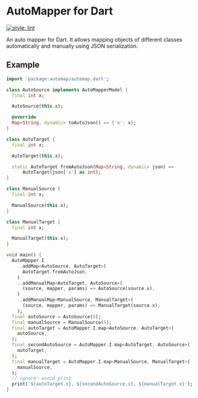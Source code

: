 # AutoMapper for Dart

[![style: lint](https://img.shields.io/badge/style-lint-4BC0F5.svg)](https://pub.dev/packages/lint)

An auto mapper for Dart. It allows mapping objects of different classes automatically and manually using JSON serialization.

## Example

```dart
import 'package:automap/automap.dart';

class AutoSource implements AutoMapperModel {
  final int x;

  AutoSource(this.x);

  @override
  Map<String, dynamic> toAutoJson() => {'x': x};
}

class AutoTarget {
  final int x;

  AutoTarget(this.x);

  static AutoTarget fromAutoJson(Map<String, dynamic> json) =>
      AutoTarget(json['x'] as int);
}

class ManualSource {
  final int x;

  ManualSource(this.x);
}

class ManualTarget {
  final int x;

  ManualTarget(this.x);
}

void main() {
  AutoMapper.I
    ..addMap<AutoSource, AutoTarget>(
      AutoTarget.fromAutoJson,
    )
    ..addManualMap<AutoTarget, AutoSource>(
      (source, mapper, params) => AutoSource(source.x),
    )
    ..addManualMap<ManualSource, ManualTarget>(
      (source, mapper, params) => ManualTarget(source.x),
    );
  final autoSource = AutoSource(5);
  final manualSource = ManualSource(5);
  final autoTarget = AutoMapper.I.map<AutoSource, AutoTarget>(
    autoSource,
  );
  final secondAutoSource = AutoMapper.I.map<AutoTarget, AutoSource>(
    autoTarget,
  );
  final manualTarget = AutoMapper.I.map<ManualSource, ManualTarget>(
    manualSource,
  );
  // ignore: avoid_print
  print('${autoTarget.x}, ${secondAutoSource.x}, ${manualTarget.x}');
}
```
